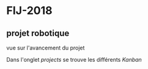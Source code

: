 # FIJ-2018
## projet robotique
vue sur l'avancement du projet

Dans l'onglet *projects* se trouve les différents *Kanban*
